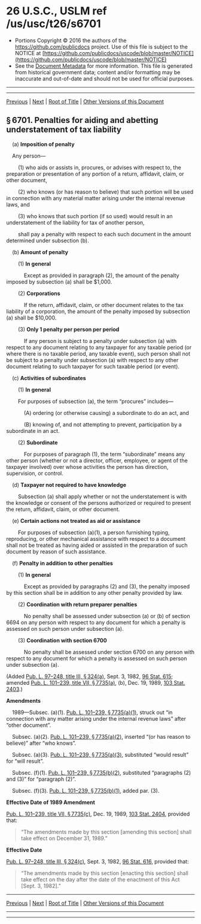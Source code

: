 ---
---

# 26 U.S.C., USLM ref /us/usc/t26/s6701

* Portions Copyright © 2016 the authors of the https://github.com/publicdocs project.
  Use of this file is subject to the NOTICE at [https://github.com/publicdocs/uscode/blob/master/NOTICE](https://github.com/publicdocs/uscode/blob/master/NOTICE)
* See the [Document Metadata](././../../../../../../..//README.md) for more information.
  This file is generated from historical government data; content and/or formatting may be inaccurate and out-of-date and should not be used for official purposes.

----------
----------

[Previous](./../../../../../../..//us/usc/t26/stF/ch68/schB/ptI/m__us_usc_t26_s6700.md) | [Next](./../../../../../../..//us/usc/t26/stF/ch68/schB/ptI/m__us_usc_t26_s6702.md) | [Root of Title](./../../../../../../../) | [Other Versions of this Document](https://publicdocs.github.io/go/links?ns=uslm&ref=%2Fus%2Fusc%2Ft26%2Fs6701)

## § 6701. Penalties for aiding and abetting understatement of tax liability

    (a) __Imposition of penalty__ 

    Any person—

        (1) who aids or assists in, procures, or advises with respect to, the preparation or presentation of any portion of a return, affidavit, claim, or other document,

        (2) who knows (or has reason to believe) that such portion will be used in connection with any material matter arising under the internal revenue laws, and

        (3) who knows that such portion (if so used) would result in an understatement of the liability for tax of another person,

        shall pay a penalty with respect to each such document in the amount determined under subsection (b).

    (b) __Amount of penalty__ 

        (1) __In general__ 

            Except as provided in paragraph (2), the amount of the penalty imposed by subsection (a) shall be $1,000.

        (2) __Corporations__ 

            If the return, affidavit, claim, or other document relates to the tax liability of a corporation, the amount of the penalty imposed by subsection (a) shall be $10,000.

        (3) __Only 1 penalty per person per period__ 

            If any person is subject to a penalty under subsection (a) with respect to any document relating to any taxpayer for any taxable period (or where there is no taxable period, any taxable event), such person shall not be subject to a penalty under subsection (a) with respect to any other document relating to such taxpayer for such taxable period (or event).

    (c) __Activities of subordinates__ 

        (1) __In general__ 

        For purposes of subsection (a), the term “procures” includes—

            (A) ordering (or otherwise causing) a subordinate to do an act, and

            (B) knowing of, and not attempting to prevent, participation by a subordinate in an act.

        (2) __Subordinate__ 

            For purposes of paragraph (1), the term “subordinate” means any other person (whether or not a director, officer, employee, or agent of the taxpayer involved) over whose activities the person has direction, supervision, or control.

    (d) __Taxpayer not required to have knowledge__ 

        Subsection (a) shall apply whether or not the understatement is with the knowledge or consent of the persons authorized or required to present the return, affidavit, claim, or other document.

    (e) __Certain actions not treated as aid or assistance__ 

        For purposes of subsection (a)(1), a person furnishing typing, reproducing, or other mechanical assistance with respect to a document shall not be treated as having aided or assisted in the preparation of such document by reason of such assistance.

    (f) __Penalty in addition to other penalties__ 

        (1) __In general__ 

            Except as provided by paragraphs (2) and (3), the penalty imposed by this section shall be in addition to any other penalty provided by law.

        (2) __Coordination with return preparer penalties__ 

            No penalty shall be assessed under subsection (a) or (b) of section 6694 on any person with respect to any document for which a penalty is assessed on such person under subsection (a).

        (3) __Coordination with section 6700__ 

            No penalty shall be assessed under section 6700 on any person with respect to any document for which a penalty is assessed on such person under subsection (a).

(Added [Pub. L. 97–248, title III, § 324(a)][/us/pl/97/248/s324/a], Sept. 3, 1982, [96 Stat. 615][/us/stat/96/615]; amended [Pub. L. 101–239, title VII, § 7735(a)][/us/pl/101/239/s7735/a], (b), Dec. 19, 1989, [103 Stat. 2403][/us/stat/103/2403].)

 __Amendments__ 

    1989—Subsec. (a)(1). [Pub. L. 101–239, § 7735(a)(1)][/us/pl/101/239/s7735/a/1], struck out “in connection with any matter arising under the internal revenue laws” after “other document”.

    Subsec. (a)(2). [Pub. L. 101–239, § 7735(a)(2)][/us/pl/101/239/s7735/a/2], inserted “(or has reason to believe)” after “who knows”.

    Subsec. (a)(3). [Pub. L. 101–239, § 7735(a)(3)][/us/pl/101/239/s7735/a/3], substituted “would result” for “will result”.

    Subsec. (f)(1). [Pub. L. 101–239, § 7735(b)(2)][/us/pl/101/239/s7735/b/2], substituted “paragraphs (2) and (3)” for “paragraph (2)”.

    Subsec. (f)(3). [Pub. L. 101–239, § 7735(b)(1)][/us/pl/101/239/s7735/b/1], added par. (3).

 __Effective Date of 1989 Amendment__ 

[Pub. L. 101–239, title VII, § 7735(c)][/us/pl/101/239/s7735/c], Dec. 19, 1989, [103 Stat. 2404][/us/stat/103/2404], provided that: 

> “The amendments made by this section \[amending this section\] shall take effect on December 31, 1989.”

 __Effective Date__ 

[Pub. L. 97–248, title III, § 324(c)][/us/pl/97/248/s324/c], Sept. 3, 1982, [96 Stat. 616][/us/stat/96/616], provided that: 

> “The amendments made by this section \[enacting this section\] shall take effect on the day after the date of the enactment of this Act \[Sept. 3, 1982\].”

----------

[Previous](./../../../../../../..//us/usc/t26/stF/ch68/schB/ptI/m__us_usc_t26_s6700.md) | [Next](./../../../../../../..//us/usc/t26/stF/ch68/schB/ptI/m__us_usc_t26_s6702.md) | [Root of Title](./../../../../../../../) | [Other Versions of this Document](https://publicdocs.github.io/go/links?ns=uslm&ref=%2Fus%2Fusc%2Ft26%2Fs6701)

----------
----------

[/us/pl/97/248/s324/a]: https://publicdocs.github.io/go/links?ns=uslm&ref=%2Fus%2Fpl%2F97%2F248%2Fs324%2Fa
[/us/stat/96/615]: https://publicdocs.github.io/go/links?ns=uslm&ref=%2Fus%2Fstat%2F96%2F615
[/us/pl/101/239/s7735/a]: https://publicdocs.github.io/go/links?ns=uslm&ref=%2Fus%2Fpl%2F101%2F239%2Fs7735%2Fa
[/us/stat/103/2403]: https://publicdocs.github.io/go/links?ns=uslm&ref=%2Fus%2Fstat%2F103%2F2403
[/us/pl/101/239/s7735/a/1]: https://publicdocs.github.io/go/links?ns=uslm&ref=%2Fus%2Fpl%2F101%2F239%2Fs7735%2Fa%2F1
[/us/pl/101/239/s7735/a/2]: https://publicdocs.github.io/go/links?ns=uslm&ref=%2Fus%2Fpl%2F101%2F239%2Fs7735%2Fa%2F2
[/us/pl/101/239/s7735/a/3]: https://publicdocs.github.io/go/links?ns=uslm&ref=%2Fus%2Fpl%2F101%2F239%2Fs7735%2Fa%2F3
[/us/pl/101/239/s7735/b/2]: https://publicdocs.github.io/go/links?ns=uslm&ref=%2Fus%2Fpl%2F101%2F239%2Fs7735%2Fb%2F2
[/us/pl/101/239/s7735/b/1]: https://publicdocs.github.io/go/links?ns=uslm&ref=%2Fus%2Fpl%2F101%2F239%2Fs7735%2Fb%2F1
[/us/pl/101/239/s7735/c]: https://publicdocs.github.io/go/links?ns=uslm&ref=%2Fus%2Fpl%2F101%2F239%2Fs7735%2Fc
[/us/stat/103/2404]: https://publicdocs.github.io/go/links?ns=uslm&ref=%2Fus%2Fstat%2F103%2F2404
[/us/pl/97/248/s324/c]: https://publicdocs.github.io/go/links?ns=uslm&ref=%2Fus%2Fpl%2F97%2F248%2Fs324%2Fc
[/us/stat/96/616]: https://publicdocs.github.io/go/links?ns=uslm&ref=%2Fus%2Fstat%2F96%2F616



